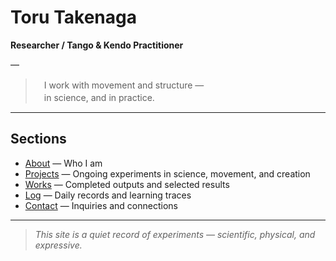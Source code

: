 # Toru Takenaga

**Researcher / Tango & Kendo Practitioner**

—

>　I work with movement and structure —  
>　in science, and in practice.

---

## Sections

* [About](/about) — Who I am  
* [Projects](/projects) — Ongoing experiments in science, movement, and creation  
* [Works](/works) — Completed outputs and selected results  
* [Log](/log) — Daily records and learning traces  
* [Contact](/contact) — Inquiries and connections

---

> *This site is a quiet record of experiments — scientific, physical, and expressive.*
